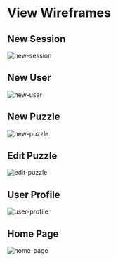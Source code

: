 # View Wireframes

## New Session
![new-session]

## New User
![new-user]

## New Puzzle
![new-puzzle]

## Edit Puzzle
![edit-puzzle]

## User Profile
![user-profile]

## Home Page
![home-page]

[new-session]: ./wireframes/sign_in.JPG
[new-user]: ./wireframes/sign_up.JPG
[edit-puzzle]: ./wireframes/puzzle_edit.JPG
[user-profile]: ./wireframes/user_profile.JPG
[new-puzzle]: ./wireframes/new_puzzle.JPG
[home-page]: ./wireframes/home_page.JPG
